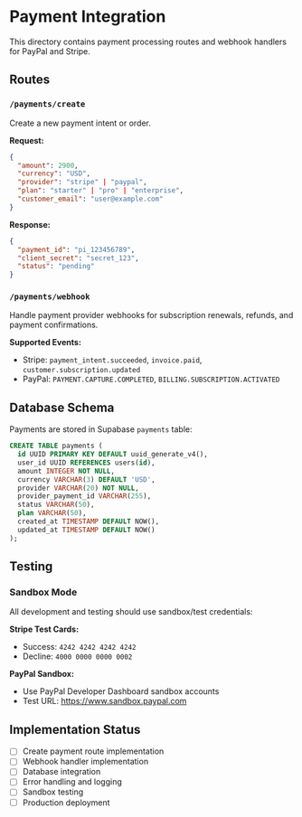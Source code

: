 # Payment Integration

This directory contains payment processing routes and webhook handlers for PayPal and Stripe.

## Routes

### `/payments/create`
Create a new payment intent or order.

**Request:**
```json
{
  "amount": 2900,
  "currency": "USD",
  "provider": "stripe" | "paypal",
  "plan": "starter" | "pro" | "enterprise",
  "customer_email": "user@example.com"
}
```

**Response:**
```json
{
  "payment_id": "pi_123456789",
  "client_secret": "secret_123",
  "status": "pending"
}
```

### `/payments/webhook`
Handle payment provider webhooks for subscription renewals, refunds, and payment confirmations.

**Supported Events:**
- Stripe: `payment_intent.succeeded`, `invoice.paid`, `customer.subscription.updated`
- PayPal: `PAYMENT.CAPTURE.COMPLETED`, `BILLING.SUBSCRIPTION.ACTIVATED`

## Database Schema

Payments are stored in Supabase `payments` table:

```sql
CREATE TABLE payments (
  id UUID PRIMARY KEY DEFAULT uuid_generate_v4(),
  user_id UUID REFERENCES users(id),
  amount INTEGER NOT NULL,
  currency VARCHAR(3) DEFAULT 'USD',
  provider VARCHAR(20) NOT NULL,
  provider_payment_id VARCHAR(255),
  status VARCHAR(50),
  plan VARCHAR(50),
  created_at TIMESTAMP DEFAULT NOW(),
  updated_at TIMESTAMP DEFAULT NOW()
);
```

## Testing

### Sandbox Mode
All development and testing should use sandbox/test credentials:

**Stripe Test Cards:**
- Success: `4242 4242 4242 4242`
- Decline: `4000 0000 0000 0002`

**PayPal Sandbox:**
- Use PayPal Developer Dashboard sandbox accounts
- Test URL: https://www.sandbox.paypal.com

## Implementation Status
- [ ] Create payment route implementation
- [ ] Webhook handler implementation
- [ ] Database integration
- [ ] Error handling and logging
- [ ] Sandbox testing
- [ ] Production deployment
